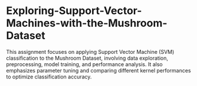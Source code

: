 # Exploring-Support-Vector-Machines-with-the-Mushroom-Dataset
 This assignment focuses on applying Support Vector Machine (SVM) classification to the Mushroom Dataset, involving data exploration, preprocessing, model training, and performance analysis. It also emphasizes parameter tuning and comparing different kernel performances to optimize classification accuracy.
